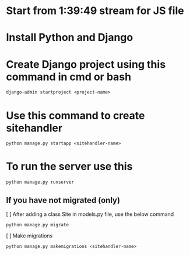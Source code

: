 # Start from 1:39:49 stream for JS file



# Install Python and Django

# Create Django project using this command in cmd or bash
```
django-admin startproject <project-name>
```

# Use this command to create sitehandler
```
python manage.py startapp <sitehandler-name>
```

# To run the server use this
```
python manage.py runserver
```

## If you have not migrated (only)
[ ] After adding a class Site in models.py file, use the below command
```
python manage.py migrate
```
[ ] Make migrations
```
python manage.py makemigrations <sitehandler-name>
```
